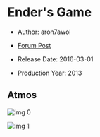 # Ender's Game

* Author: aron7awol

* [Forum Post](https://www.avsforum.com/threads/bass-eq-for-filtered-movies.2995212/post-56916336)

* Release Date: 2016-03-01
* Production Year: 2013

## Atmos

![img 0](https://i.imgur.com/NpsiS9O.jpg)

![img 1](https://i.imgur.com/3iXBQKY.png)

